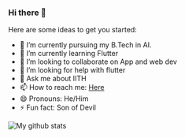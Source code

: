 ### Hi there 👋


Here are some ideas to get you started:

- 🔭 I’m currently pursuing my B.Tech in AI.
- 🌱 I’m currently learning Flutter
- 👯 I’m looking to collaborate on App and web dev
- 🤔 I’m looking for help with flutter
- 💬 Ask me about IITH
- 📫 How to reach me: [Here](https://white-devil09.github.io/)
- 😄 Pronouns: He/Him
- ⚡ Fun fact: Son of Devil

![My github stats](https://github-readme-stats.vercel.app/api?username=White-Devil09&show_icons=true&theme=radical)
